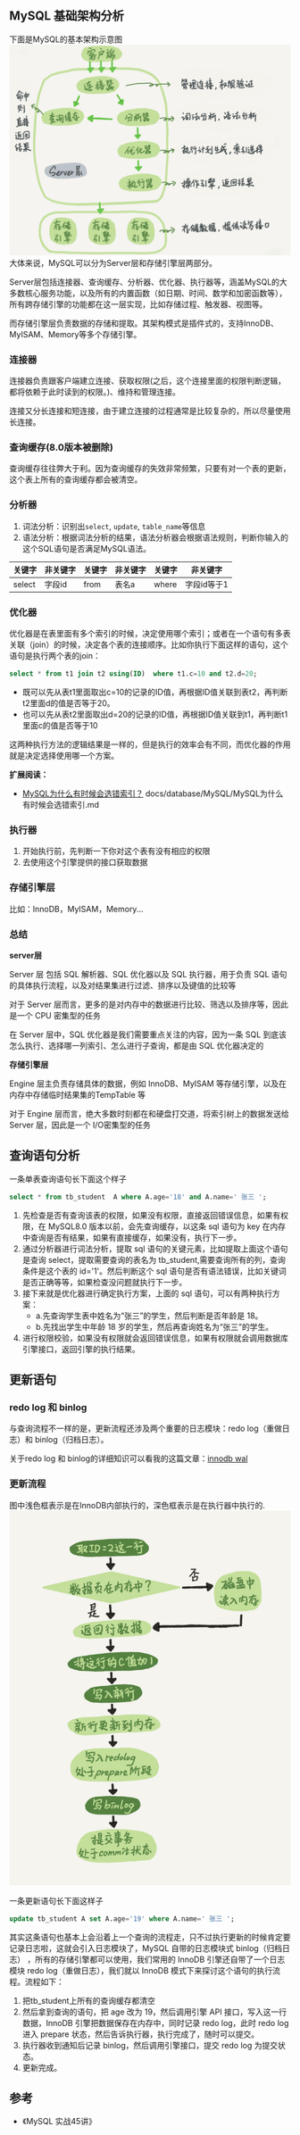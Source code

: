 ## MySQL 基础架构分析
下面是MySQL的基本架构示意图
![](0d2070e8f84c4801adbfa03bda1f98d9.png)
大体来说，MySQL可以分为Server层和存储引擎层两部分。

Server层包括连接器、查询缓存、分析器、优化器、执行器等，涵盖MySQL的大多数核心服务功能，以及所有的内置函数（如日期、时间、数学和加密函数等），所有跨存储引擎的功能都在这一层实现，比如存储过程、触发器、视图等。

而存储引擎层负责数据的存储和提取。其架构模式是插件式的，支持InnoDB、MyISAM、Memory等多个存储引擎。

### 连接器
连接器负责跟客户端建立连接、获取权限(之后，这个连接里面的权限判断逻辑，都将依赖于此时读到的权限。)、维持和管理连接。

连接又分长连接和短连接，由于建立连接的过程通常是比较复杂的，所以尽量使用长连接。

### 查询缓存(8.0版本被删除)
查询缓存往往弊大于利。因为查询缓存的失效非常频繁，只要有对一个表的更新，这个表上所有的查询缓存都会被清空。

### 分析器
1. 词法分析：识别出`select`, `update`, `table_name`等信息
2. 语法分析：根据词法分析的结果，语法分析器会根据语法规则，判断你输入的这个SQL语句是否满足MySQL语法。

| 关键字 | 非关键字 | 关键字 | 非关键字 | 关键字 | 非关键字    |
| ------ | -------- | ------ | -------- | ------ | ----------- |
| select | 字段id   | from   | 表名a    | where  | 字段id等于1 |

### 优化器
优化器是在表里面有多个索引的时候，决定使用哪个索引；或者在一个语句有多表关联（join）的时候，决定各个表的连接顺序。比如你执行下面这样的语句，这个语句是执行两个表的join：
```sql
select * from t1 join t2 using(ID)  where t1.c=10 and t2.d=20;
```
- 既可以先从表t1里面取出c=10的记录的ID值，再根据ID值关联到表t2，再判断t2里面d的值是否等于20。
- 也可以先从表t2里面取出d=20的记录的ID值，再根据ID值关联到t1，再判断t1里面c的值是否等于10

这两种执行方法的逻辑结果是一样的，但是执行的效率会有不同，而优化器的作用就是决定选择使用哪一个方案。

**扩展阅读：**
- [MySQL为什么有时候会选错索引？](docs/database/MySQL/MySQL为什么有时候会选错索引.md)
docs/database/MySQL/MySQL为什么有时候会选错索引.md


### 执行器
1. 开始执行前，先判断一下你对这个表有没有相应的权限
2. 去使用这个引擎提供的接口获取数据

### 存储引擎层
比如：InnoDB，MyISAM，Memory...

### 总结

**server层**

Server 层 包括 SQL 解析器、SQL 优化器以及 SQL 执⾏器，⽤于负责 SQL 语句的具体执⾏流程，以及对结果集进⾏过滤、排序以及键值的⽐较等

对于 Server 层⽽⾔，更多的是对内存中的数据进⾏⽐较、筛选以及排序等，因此是⼀个 CPU 密集型的任务

在 Server 层中，SQL 优化器是我们需要重点关注的内容，因为⼀条 SQL 到底该怎么执⾏、选择哪⼀列索引、怎么进⾏⼦查询，都是由 SQL 优化器决定的

**存储引擎层**

Engine 层主负责存储具体的数据，例如 InnoDB、MyISAM 等存储引擎，以及在内存中存储临时结果集的TempTable 等

对于 Engine 层⽽⾔，绝⼤多数时刻都在和硬盘打交道，将索引树上的数据发送给 Server 层，因此是⼀个 I/O密集型的任务


## 查询语句分析
一条单表查询语句长下面这个样子
```sql
select * from tb_student  A where A.age='18' and A.name=' 张三 ';
```
1. 先检查是否有查询该表的权限，如果没有权限，直接返回错误信息，如果有权限，在 MySQL8.0 版本以前，会先查询缓存，以这条 sql 语句为 key 在内存中查询是否有结果，如果有直接缓存，如果没有，执行下一步。
2. 通过分析器进行词法分析，提取 sql 语句的关键元素，比如提取上面这个语句是查询 select，提取需要查询的表名为 tb_student,需要查询所有的列，查询条件是这个表的 id='1'。然后判断这个 sql 语句是否有语法错误，比如关键词是否正确等等，如果检查没问题就执行下一步。
3. 接下来就是优化器进行确定执行方案，上面的 sql 语句，可以有两种执行方案：
    - a.先查询学生表中姓名为“张三”的学生，然后判断是否年龄是 18。
    - b.先找出学生中年龄 18 岁的学生，然后再查询姓名为“张三”的学生。
4. 进行权限校验，如果没有权限就会返回错误信息，如果有权限就会调用数据库引擎接口，返回引擎的执行结果。

## 更新语句

### redo log 和 binlog
与查询流程不一样的是，更新流程还涉及两个重要的日志模块：redo log（重做日志）和 binlog（归档日志）。

关于redo log 和 binlog的详细知识可以看我的这篇文章：[innodb wal](docs/database/MySQL/innodb-wal.md)
### 更新流程
图中浅色框表示是在InnoDB内部执行的，深色框表示是在执行器中执行的.
![](2e5bff4910ec189fe1ee6e2ecc7b4bbe.png)

一条更新语句长下面这样子
```sql
update tb_student A set A.age='19' where A.name=' 张三 ';
```
其实这条语句也基本上会沿着上一个查询的流程走，只不过执行更新的时候肯定要记录日志啦，这就会引入日志模块了，MySQL 自带的日志模块式 binlog（归档日志） ，所有的存储引擎都可以使用，我们常用的 InnoDB 引擎还自带了一个日志模块 redo log（重做日志），我们就以 InnoDB 模式下来探讨这个语句的执行流程。流程如下：
1. 把tb_student上所有的查询缓存都清空
2. 然后拿到查询的语句，把 age 改为 19，然后调用引擎 API 接口，写入这一行数据，InnoDB 引擎把数据保存在内存中，同时记录 redo log，此时 redo log 进入 prepare 状态，然后告诉执行器，执行完成了，随时可以提交。
3. 执行器收到通知后记录 binlog，然后调用引擎接口，提交 redo log 为提交状态。
4. 更新完成。



## 参考
- 《MySQL 实战45讲》


